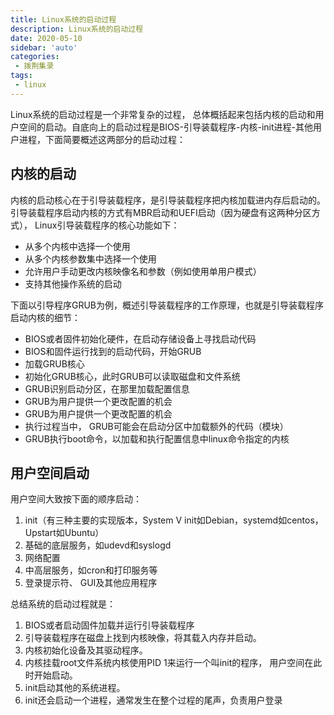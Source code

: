 ```yaml
---
title: Linux系统的启动过程
description: Linux系统的启动过程
date: 2020-05-10
sidebar: 'auto'
categories:
 - 拨荆集录
tags:
 - linux
---
```


Linux系统的启动过程是一个非常复杂的过程， 总体概括起来包括内核的启动和用户空间的启动。自底向上的启动过程是BIOS-引导装载程序-内核-init进程-其他用户进程，下面简要概述这两部分的启动过程：

## 内核的启动

内核的启动核心在于引导装载程序，是引导装载程序把内核加载进内存后启动的。引导装载程序启动内核的方式有MBR启动和UEFI启动（因为硬盘有这两种分区方式）， Linux引导装载程序的核心功能如下：

- 从多个内核中选择一个使用
- 从多个内核参数集中选择一个使用
- 允许用户手动更改内核映像名和参数（例如使用单用户模式）
- 支持其他操作系统的启动

下面以引导程序GRUB为例，概述引导装载程序的工作原理，也就是引导装载程序启动内核的细节：

- BIOS或者固件初始化硬件，在启动存储设备上寻找启动代码
- BIOS和固件运行找到的启动代码，开始GRUB
- 加载GRUB核心
- 初始化GRUB核心，此时GRUB可以读取磁盘和文件系统
- GRUB识别启动分区，在那里加载配置信息
- GRUB为用户提供一个更改配置的机会
- GRUB为用户提供一个更改配置的机会
- 执行过程当中， GRUB可能会在启动分区中加载额外的代码（模块）
- GRUB执行boot命令，以加载和执行配置信息中linux命令指定的内核

## 用户空间启动

用户空间大致按下面的顺序启动：
1. init（有三种主要的实现版本，System V init如Debian，systemd如centos，Upstart如Ubuntu）
2. 基础的底层服务，如udevd和syslogd
3. 网络配置
4. 中高层服务，如cron和打印服务等
5. 登录提示符、 GUI及其他应用程序

总结系统的启动过程就是：

1. BIOS或者启动固件加载并运行引导装载程序
2. 引导装载程序在磁盘上找到内核映像，将其载入内存并启动。
3. 内核初始化设备及其驱动程序。
4. 内核挂载root文件系统内核使用PID 1来运行一个叫init的程序， 用户空间在此时开始启动。
5. init启动其他的系统进程。
6. init还会启动一个进程，通常发生在整个过程的尾声，负责用户登录